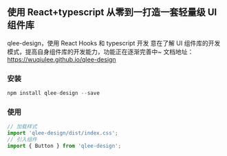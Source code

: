 ## 使用 React+typescript 从零到一打造一套轻量级 UI 组件库

qlee-design，使用 React Hooks 和 typescript 开发
意在了解 UI 组件库的开发模式，提高自身组件库的开发能力，功能正在逐渐完善中~
文档地址：https://wuqiulee.github.io/qlee-design

### 安装

```javascript
npm install qlee-design --save
```

### 使用

```javascript
// 加载样式
import 'qlee-design/dist/index.css';
// 引入组件
import { Button } from 'qlee-design';
```
